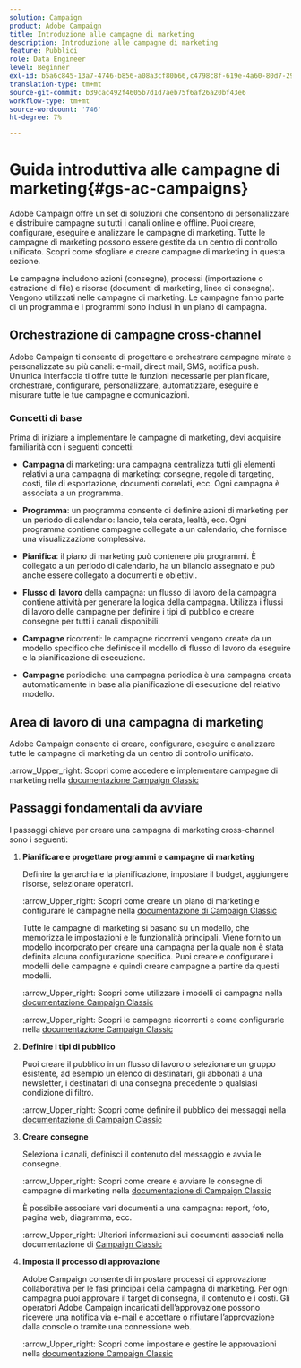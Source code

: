 ```yaml
---
solution: Campaign
product: Adobe Campaign
title: Introduzione alle campagne di marketing
description: Introduzione alle campagne di marketing
feature: Pubblici
role: Data Engineer
level: Beginner
exl-id: b5a6c845-13a7-4746-b856-a08a3cf80b66,c4798c8f-619e-4a60-80d7-29b9e4c61168
translation-type: tm+mt
source-git-commit: b39cac492f4605b7d1d7aeb75f6af26a20bf43e6
workflow-type: tm+mt
source-wordcount: '746'
ht-degree: 7%

---
```


# Guida introduttiva alle campagne di marketing{#gs-ac-campaigns}

Adobe Campaign offre un set di soluzioni che consentono di personalizzare e distribuire campagne su tutti i canali online e offline. Puoi creare, configurare, eseguire e analizzare le campagne di marketing. Tutte le campagne di marketing possono essere gestite da un centro di controllo unificato. Scopri come sfogliare e creare campagne di marketing in questa sezione.

Le campagne includono azioni (consegne), processi (importazione o estrazione di file) e risorse (documenti di marketing, linee di consegna). Vengono utilizzati nelle campagne di marketing. Le campagne fanno parte di un programma e i programmi sono inclusi in un piano di campagna.

## Orchestrazione di campagne cross-channel

 Adobe Campaign ti consente di progettare e orchestrare campagne mirate e personalizzate su più canali: e-mail, direct mail, SMS, notifica push. Un’unica interfaccia ti offre tutte le funzioni necessarie per pianificare, orchestrare, configurare, personalizzare, automatizzare, eseguire e misurare tutte le tue campagne e comunicazioni.

### Concetti di base

Prima di iniziare a implementare le campagne di marketing, devi acquisire familiarità con i seguenti concetti:

* **Campagna** di marketing: una campagna centralizza tutti gli elementi relativi a una campagna di marketing: consegne, regole di targeting, costi, file di esportazione, documenti correlati, ecc. Ogni campagna è associata a un programma.

* **Programma**: un programma consente di definire azioni di marketing per un periodo di calendario: lancio, tela cerata, lealtà, ecc. Ogni programma contiene campagne collegate a un calendario, che fornisce una visualizzazione complessiva.

* **Pianifica**: il piano di marketing può contenere più programmi. È collegato a un periodo di calendario, ha un bilancio assegnato e può anche essere collegato a documenti e obiettivi.

* **Flusso di lavoro** della campagna: un flusso di lavoro della campagna contiene attività per generare la logica della campagna. Utilizza i flussi di lavoro delle campagne per definire i tipi di pubblico e creare consegne per tutti i canali disponibili.

* **Campagne** ricorrenti: le campagne ricorrenti vengono create da un modello specifico che definisce il modello di flusso di lavoro da eseguire e la pianificazione di esecuzione.

* **Campagne** periodiche: una campagna periodica è una campagna creata automaticamente in base alla pianificazione di esecuzione del relativo modello.

## Area di lavoro di una campagna di marketing

Adobe Campaign consente di creare, configurare, eseguire e analizzare tutte le campagne di marketing da un centro di controllo unificato.

:arrow_Upper_right: Scopri come accedere e implementare campagne di marketing nella [documentazione Campaign Classic](https://experienceleague.adobe.com/docs/campaign-classic/using/orchestrating-campaigns/about-marketing-campaigns/accessing-marketing-campaigns.html?lang=en#orchestrating-campaigns)


## Passaggi fondamentali da avviare

I passaggi chiave per creare una campagna di marketing cross-channel sono i seguenti:

1. **Pianificare e progettare programmi e campagne di marketing**

   Definire la gerarchia e la pianificazione, impostare il budget, aggiungere risorse, selezionare operatori.

   :arrow_Upper_right: Scopri come creare un piano di marketing e configurare le campagne nella [documentazione di Campaign Classic](https://experienceleague.adobe.com/docs/campaign-classic/using/orchestrating-campaigns/orchestrate-campaigns/setting-up-marketing-campaigns.html?lang=en#creating-plan-and-program-hierarchy)

   Tutte le campagne di marketing si basano su un modello, che memorizza le impostazioni e le funzionalità principali. Viene fornito un modello incorporato per creare una campagna per la quale non è stata definita alcuna configurazione specifica. Puoi creare e configurare i modelli delle campagne e quindi creare campagne a partire da questi modelli.

   :arrow_Upper_right: Scopri come utilizzare i modelli di campagna nella [documentazione Campaign Classic](https://experienceleague.adobe.com/docs/campaign-classic/using/orchestrating-campaigns/orchestrate-campaigns/marketing-campaign-templates.html?lang=en#orchestrating-campaigns)

   :arrow_Upper_right: Scopri le campagne ricorrenti e come configurarle nella [documentazione Campaign Classic](https://experienceleague.adobe.com/docs/campaign-classic/using/orchestrating-campaigns/orchestrate-campaigns/setting-up-marketing-campaigns.html?lang=en#recurring-and-periodic-campaigns)

1. **Definire i tipi di pubblico**

   Puoi creare il pubblico in un flusso di lavoro o selezionare un gruppo esistente, ad esempio un elenco di destinatari, gli abbonati a una newsletter, i destinatari di una consegna precedente o qualsiasi condizione di filtro.

   :arrow_Upper_right: Scopri come definire il pubblico dei messaggi nella [documentazione di Campaign Classic](https://experienceleague.adobe.com/docs/campaign-classic/using/orchestrating-campaigns/orchestrate-campaigns/marketing-campaign-target.html?lang=en#orchestrating-campaigns)

1. **Creare consegne**

   Seleziona i canali, definisci il contenuto del messaggio e avvia le consegne.

   :arrow_Upper_right: Scopri come creare e avviare le consegne di campagne di marketing nella [documentazione di Campaign Classic](https://experienceleague.adobe.com/docs/campaign-classic/using/orchestrating-campaigns/orchestrate-campaigns/marketing-campaign-deliveries.html?lang=en#creating-deliveries)

   È possibile associare vari documenti a una campagna: report, foto, pagina web, diagramma, ecc.

   :arrow_Upper_right: Ulteriori informazioni sui documenti associati nella documentazione di [Campaign Classic](https://experienceleague.adobe.com/docs/campaign-classic/using/orchestrating-campaigns/orchestrate-campaigns/marketing-campaign-assets.html?lang=en#adding-documents)

1. **Imposta il processo di approvazione**

   Adobe Campaign consente di impostare processi di approvazione collaborativa per le fasi principali della campagna di marketing. Per ogni campagna puoi approvare il target di consegna, il contenuto e i costi. Gli operatori Adobe Campaign incaricati dell’approvazione possono ricevere una notifica via e-mail e accettare o rifiutare l’approvazione dalla console o tramite una connessione web.

   :arrow_Upper_right: Scopri come impostare e gestire le approvazioni nella [documentazione Campaign Classic](https://experienceleague.adobe.com/docs/campaign-classic/using/orchestrating-campaigns/orchestrate-campaigns/marketing-campaign-approval.html?lang=en#orchestrating-campaigns)


